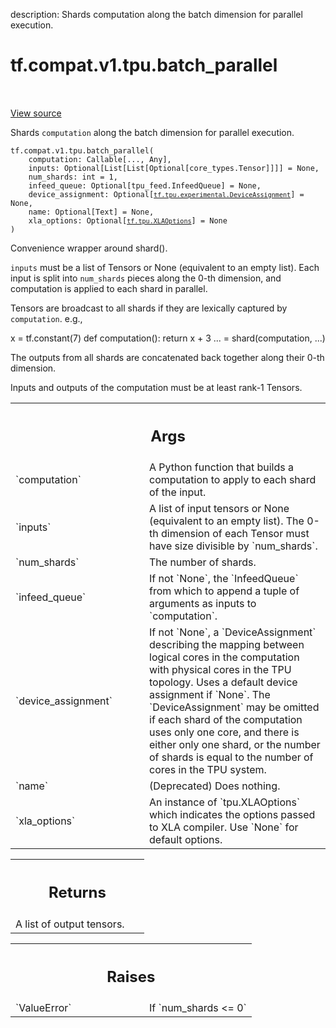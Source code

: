 description: Shards computation along the batch dimension for parallel execution.

<div itemscope itemtype="http://developers.google.com/ReferenceObject">
<meta itemprop="name" content="tf.compat.v1.tpu.batch_parallel" />
<meta itemprop="path" content="Stable" />
</div>

# tf.compat.v1.tpu.batch_parallel

<!-- Insert buttons and diff -->

<table class="tfo-notebook-buttons tfo-api nocontent" align="left">

</table>

<a target="_blank" href="/code/stable/tensorflow/python/tpu/tpu.py">View source</a>



Shards `computation` along the batch dimension for parallel execution.

<pre class="devsite-click-to-copy prettyprint lang-py tfo-signature-link">
<code>tf.compat.v1.tpu.batch_parallel(
    computation: Callable[..., Any],
    inputs: Optional[List[List[Optional[core_types.Tensor]]]] = None,
    num_shards: int = 1,
    infeed_queue: Optional[tpu_feed.InfeedQueue] = None,
    device_assignment: Optional[<a href="../../../../tf/tpu/experimental/DeviceAssignment.md"><code>tf.tpu.experimental.DeviceAssignment</code></a>] = None,
    name: Optional[Text] = None,
    xla_options: Optional[<a href="../../../../tf/tpu/XLAOptions.md"><code>tf.tpu.XLAOptions</code></a>] = None
)
</code></pre>



<!-- Placeholder for "Used in" -->

Convenience wrapper around shard().

`inputs` must be a list of Tensors or None (equivalent to an empty list).
Each input is split into `num_shards` pieces along the 0-th dimension, and
computation is applied to each shard in parallel.

Tensors are broadcast to all shards if they are lexically captured by
`computation`. e.g.,

x = tf.constant(7)
def computation():
  return x + 3
... = shard(computation, ...)

The outputs from all shards are concatenated back together along their 0-th
dimension.

Inputs and outputs of the computation must be at least rank-1 Tensors.

<!-- Tabular view -->
 <table class="responsive fixed orange">
<colgroup><col width="214px"><col></colgroup>
<tr><th colspan="2"><h2 class="add-link">Args</h2></th></tr>

<tr>
<td>
`computation`
</td>
<td>
A Python function that builds a computation to apply to each
shard of the input.
</td>
</tr><tr>
<td>
`inputs`
</td>
<td>
A list of input tensors or None (equivalent to an empty list). The
0-th dimension of each Tensor must have size divisible by `num_shards`.
</td>
</tr><tr>
<td>
`num_shards`
</td>
<td>
The number of shards.
</td>
</tr><tr>
<td>
`infeed_queue`
</td>
<td>
If not `None`, the `InfeedQueue` from which to append a tuple
of arguments as inputs to `computation`.
</td>
</tr><tr>
<td>
`device_assignment`
</td>
<td>
If not `None`, a `DeviceAssignment` describing the
mapping between logical cores in the computation with physical cores in
the TPU topology. Uses a default device assignment if `None`. The
`DeviceAssignment` may be omitted if each shard of the computation uses
only one core, and there is either only one shard, or the number of shards
is equal to the number of cores in the TPU system.
</td>
</tr><tr>
<td>
`name`
</td>
<td>
(Deprecated) Does nothing.
</td>
</tr><tr>
<td>
`xla_options`
</td>
<td>
An instance of `tpu.XLAOptions` which indicates the options
passed to XLA compiler. Use `None` for default options.
</td>
</tr>
</table>



<!-- Tabular view -->
 <table class="responsive fixed orange">
<colgroup><col width="214px"><col></colgroup>
<tr><th colspan="2"><h2 class="add-link">Returns</h2></th></tr>
<tr class="alt">
<td colspan="2">
A list of output tensors.
</td>
</tr>

</table>



<!-- Tabular view -->
 <table class="responsive fixed orange">
<colgroup><col width="214px"><col></colgroup>
<tr><th colspan="2"><h2 class="add-link">Raises</h2></th></tr>

<tr>
<td>
`ValueError`
</td>
<td>
If `num_shards <= 0`
</td>
</tr>
</table>

